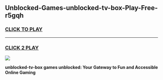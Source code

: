 
## Unblocked-Games-unblocked-tv-box-Play-Free-r5gqh
<h3>
<a href="https://premium76.site?title=unblocked-tv-box&ref=18A1">CLICK TO PLAY</a></h3>
<hr>

<h3>
<a href="https://premium76.site?title=unblocked-tv-box&ref=18A1">CLICK 2 PLAY</a>
  
</h3>

<a href="https://premium76.site?title=unblocked-tv-box&ref=18A1"><img src="https://clearcache.store/games.png"></a>


**unblocked-tv-box games unblocked: Your Gateway to Fun and Accessible Online Gaming**
